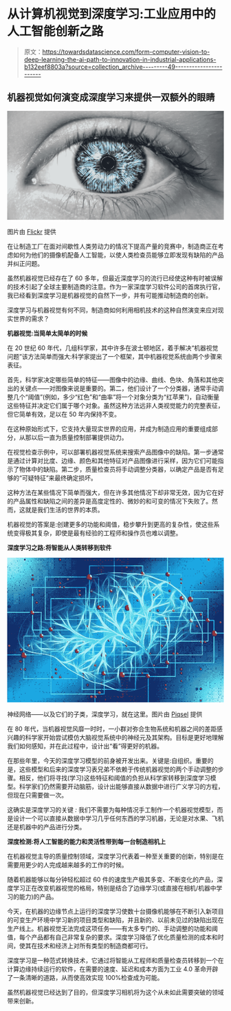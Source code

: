 # 从计算机视觉到深度学习:工业应用中的人工智能创新之路

> 原文：<https://towardsdatascience.com/form-computer-vision-to-deep-learning-the-ai-path-to-innovation-in-industrial-applications-b132eef8803a?source=collection_archive---------49----------------------->

## 机器视觉如何演变成深度学习来提供一双额外的眼睛

![](img/1d506415682191cf8649f74c7c032abb.png)

图片由 [Flickr](https://www.flickr.com/photos/danielle-tunstall/4330572778/in/photolist-7AFjpU-obZxgs-2ts1R-xZPVY-eLjDvm-rTJ4d8-8TYCN8-CCG4rY-2DQnj8-8JZ7yc-e8d8u4-5ynLTB-agQ86i-69vgpZ-uey7MM-k7vETa-djcrXb-upepU5-9abbja-6kJkjw-8u8ws7-7ec1jW-bKEEJ4-8H53Ry-uTHUWW-oFxGwr-oXZGfG-7UiMJ4-oXLq12-c5LL8o-fkQVbt-5psvdE-vCwiJW-zBqFN8-cVMtY7-fMuEMR-KdUisi-wLZR2G-o1HqNH-PrpHd-6yykmt-qDZCmq-u9o2Y2-4nxrcv-7W6e6H-5HuChs-QLeZZt-7NpsbH-gYQPjJ-bjnuyK) 提供

在让制造工厂在面对间歇性人类劳动力的情况下提高产量的竞赛中，制造商正在考虑如何为他们的摄像机配备人工智能，以使人类检查员能够立即发现有缺陷的产品并纠正问题。

虽然机器视觉已经存在了 60 多年，但最近深度学习的流行已经使这种有时被误解的技术引起了全球主要制造商的注意。作为一家深度学习软件公司的首席执行官，我已经看到深度学习是机器视觉的自然下一步，并有可能推动制造商的创新。

深度学习与机器视觉有何不同，制造商如何利用相机技术的这种自然演变来应对现实世界的需求？

**机器视觉:当简单太简单的时候**

在 20 世纪 60 年代，几组科学家，其中许多在波士顿地区，着手解决“机器视觉问题”该方法简单而强大:科学家提出了一个框架，其中机器视觉系统由两个步骤来表征。

首先，科学家决定哪些简单的特征——图像中的边缘、曲线、色块、角落和其他突出的关键点——对图像来说是重要的。第二，他们设计了一个分类器，通常手动调整几个“阈值”(例如，多少“红色”和“曲率”将一个对象分类为“红苹果”)，自动衡量这些特征并决定它们属于哪个对象。虽然这种方法远非人类视觉能力的完整表征，但它简单有效，足以在 50 年内保持不变。

在这种原始形式下，它支持大量现实世界的应用，并成为制造应用的重要组成部分，从那以后一直为质量控制部署提供动力。

在视觉检查示例中，可以部署机器视觉系统来搜索产品图像中的缺陷。第一步通常是通过计算对比度、边缘、颜色和其他特征对产品图像进行采样，因为它们可能指示了物体中的缺陷。第二步，质量检查员将手动调整分类器，以确定产品是否有足够的“可疑特征”来最终确定损坏。

这种方法在某些情况下简单而强大，但在许多其他情况下却非常无效，因为它在好的产品属性和缺陷之间的差异是高度定性的、微妙的和可变的情况下失败了。然而，这就是我们生活的世界的本质。

机器视觉的答案是:创建更多的功能和阈值，稳步攀升到更高的复杂性，使这些系统变得极其复杂，即使是最有经验的工程师和操作员也难以调整。

**深度学习之路:将智能从人类转移到软件**

![](img/50df8fcee6b2f38a5080180dc85f585a.png)

神经网络——以及它们的子类，深度学习，就在这里。图片由 [Piqsel](https://www.piqsels.com/en/public-domain-photo-spobo) 提供

在 80 年代，当机器视觉风靡一时时，一小群对弥合生物系统和机器之间的差距感兴趣的科学家开始尝试模仿大脑视觉系统中的神经元及其架构。目标是更好地理解我们如何感知，并在此过程中，设计出“看”得更好的机器。

在那些年里，今天的深度学习模型的前身被开发出来。关键是:自组织。重要的是，这些模型和后来的深度学习表兄弟不依赖于传统机器视觉的两个手动调整的步骤。相反，他们将寻找(学习)这些特征和阈值的负担从科学家转移到深度学习模型。科学家们仍然需要开动脑筋，设计出能够直接从数据中进行广义学习的方程，但现在只需要做一次。

这确实是深度学习的关键 *:* 我们不需要为每种情况手工制作一个机器视觉模型，而是设计一个可以直接从数据中学习几乎任何东西的学习机器，无论是对水果、飞机还是机器中的产品进行分类。

**深度检测:将人工智能的能力和灵活性带到每一台制造相机上**

在机器视觉主导的质量控制领域，深度学习代表着一种至关重要的创新，特别是在需要用更少的人完成越来越多的工作的时候。

随着机器能够以每分钟轻松超过 60 件的速度生产极其多变、不断变化的产品，深度学习正在改变机器视觉的格局，特别是结合了边缘学习(或直接在相机/机器中学习的能力)的产品。

今天，在机器的边缘节点上运行的深度学习使数十台摄像机能够在不断引入新项目的可变生产环境中学习新的项目类型和缺陷，并且新的、以前未见过的缺陷出现在生产线上。机器视觉无法完成这项任务——有太多专门的、手动调整的功能和阈值，每个产品都有自己非常复杂的要求。深度学习降低了优化质量检测的成本和时间，使其在技术和经济上对所有类型的制造商都可行。

深度学习是一种范式转换技术，它通过将智能从工程师和质量检查员转移到一个在计算边缘持续运行的软件，在需要的速度、延迟和成本方面为工业 4.0 革命开辟了一条清晰的道路，从而使高效实现 100%检查成为可能。

虽然机器视觉已经达到了目的，但深度学习相机将为这个从未如此需要突破的领域带来创新。